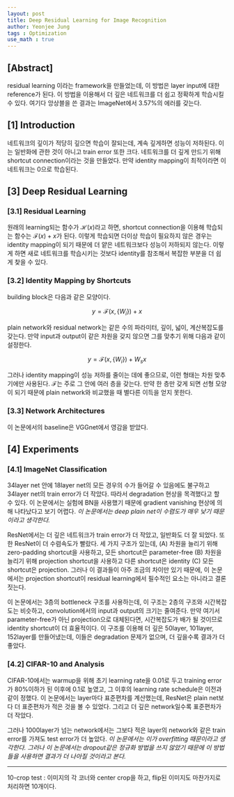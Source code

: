 ```yaml
---
layout: post
title: Deep Residual Learning for Image Recognition
author: Yeonjee Jung
tags : Optimization
use_math : true
---
```


## [Abstract]

residual learning 이라는 framework을 만들었는데, 이 방법은 layer input에 대한 reference가 된다. 이 방법을 이용해서 더 깊은 네트워크를 더 쉽고 정확하게 학습시킬 수 있다. 여기다 앙상블을 쓴 결과는 ImageNet에서 3.57%의 에러를 갖는다.

## [1] Introduction

네트워크의 깊이가 적당히 깊으면 학습이 잘되는데, 계속 깊게하면 성능이 저하된다. 이는 일반화에 관한 것이 아니고 train error 또한 크다. 네트워크를 더 깊게 만드기 위해 shortcut connection이라는 것을 만들었다. 만약 identity mapping이 최적이라면 이 네트워크는 0으로 학습된다.

## [3] Deep Residual Learning

### [3.1] Residual Learning

원래의 learning되는 함수가 $\mathcal{H}(x)$라고 하면, shortcut connection을 이용해 학습되는 함수는 $\mathcal{F}(x)+x$가 된다. 이렇게 학습되면 더이상 학습이 필요하지 않은 경우는 identity mapping이 되기 때문에 더 얕은 네트워크보다 성능이 저하되지 않는다. 이렇게 하면 새로 네트워크를 학습시키는 것보다 identity를 참조해서 복잡한 부분을 더 쉽게 찾을 수 있다.

### [3.2] Identity Mapping by Shortcuts

building block은 다음과 같은 모양이다.

$$y = \mathcal{F}(x, \{W_i\})+x$$

plain network와 residual network는 같은 수의 파라미터, 깊이, 넓이, 계산복잡도를 갖는다. 만약 input과 output이 같은 차원을 갖지 않으면 그를 맞추기 위해 다음과 같이 설정한다.

$$y = \mathcal{F}(x, \{W_i\})+W_sx$$

그러나 identity mapping이 성능 저하를 줄이는 데에 좋으므로, 이런 형태는 차원 맞추기에만 사용된다. $\mathcal{F}$는 주로 그 안에 여러 층을 갖는다. 만약 한 층만 갖게 되면 선형 모양이 되기 때문에 plain network와 비교했을 때 별다른 이득을 얻지 못한다.

### [3.3] Network Architectures

이 논문에서의 baseline은 VGGnet에서 영감을 받았다.

## [4] Experiments

### [4.1] ImageNet Classification

34layer net 안에 18layer net의 모든 경우의 수가 들어갈 수 있음에도 불구하고 34layer net의 train error가 더 작았다. 따라서 degradation 현상을 목격했다고 할 수 있다. 이 논문에서는 실험에 BN을 사용했기 때문에 gradient vanishing 현상에 의해 나타났다고 보기 어렵다. *이 논문에서는 deep plain net이 수렴도가 매우 낮기 때문이라고 생각한다.*

ResNet에서는 더 깊은 네트워크가 train error가 더 작았고, 일반화도 더 잘 되었다. 또한 ResNet이 더 수렴속도가 빨랐다. 세 가지 구조가 있는데, (A) 차원을 늘리기 위해 zero-padding shortcut을 사용하고, 모든 shortcut은 parameter-free (B) 차원을 늘리기 위해 projection shortcut을 사용하고 다른 shortcut은 identity (C) 모든 shortcut은 projection. 그러나 이 결과들이 아주 조금의 차이만 있기 때문에, 이 논문에서는 projection shortcut이 residual learning에서 필수적인 요소는 아니라고 결론짓는다.

이 논문에서는 3층의 bottleneck 구조를 사용하는데, 이 구조는 2층의 구조와 시간복잡도는 비슷하고, convolution에서의 input과 output의 크기는 줄여준다. 만약 여기서 parameter-free가 아닌 projection으로 대체된다면, 시간복잡도가 배가 될 것이므로 identity shortcut이 더 효율적이다. 이 구조를 이용해 더 깊은 50layer, 101layer, 152layer를 만들어냈는데, 이들은 degradation 문제가 없으며, 더 깊을수록 결과가 더 좋았다.

### [4.2] CIFAR-10 and Analysis

CIFAR-10에서는 warmup을 위해 초기 learning rate을 0.01로 두고 training error가 80%이하가 된 이후에 0.1로 높였고, 그 이후의 learning rate schedule은 이전과 같이 정했다. 이 논문에서는 layer마다 표준편차를 계산했는데, ResNet은 plain net보다 더 표준편차가 적은 것을 볼 수 있었다. 그리고 더 깊은 network일수록 표준편차가 더 작았다.

그러나 1000layer가 넘는 network에서는 그보다 적은 layer의 network와 같은 train error를 가져도 test error가 더 높았다. *이 논문에서는 이가 overfitting 때문이라고 생각한다. 그러나 이 논문에서는 dropout같은 정규화 방법을 쓰지 않았기 때문에 이 방법들을 사용하면 결과가 더 나아질 것이라고 본다.*

---

10-crop test : 이미지의 각 코너와 center crop을 하고, flip된 이미지도 마찬가지로 처리하면 10개이다.

